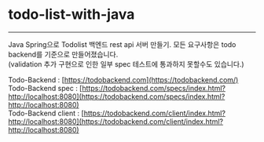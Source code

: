# **todo-list-with-java**
---
Java Spring으로 Todolist 백엔드 rest api 서버 만들기. 모든 요구사항은 todo backend를 기준으로 만들어졌습니다.
<br>
(validation 추가 구현으로 인한 일부 spec 테스트에 통과하지 못할수도 있습니다.)

Todo-Backend : [https://todobackend.com](https://todobackend.com/)
<br>
Todo-Backend spec : [https://todobackend.com/specs/index.html?http://localhost:8080](https://todobackend.com/specs/index.html?http://localhost:8080)
<br>
Todo-Backend client : [https://todobackend.com/client/index.html?http://localhost:8080](https://todobackend.com/client/index.html?http://localhost:8080)